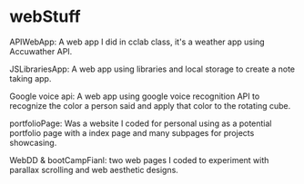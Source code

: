 # webStuff

APIWebApp:
A web app I did in cclab class, it's a weather app using Accuwather API.

JSLibrariesApp:
A web app using libraries and local storage to create a note taking app. 

Google voice api:
A web app using google voice recognition API to recognize the color a person said and apply that color to the rotating cube.

portfolioPage:
Was a website I coded for personal using as a potential portfolio page with a index page and many subpages for projects showcasing.

WebDD & bootCampFianl:
two web pages I coded to experiment with parallax scrolling and web aesthetic designs.

